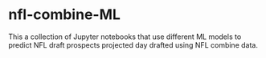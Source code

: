 # nfl-combine-ML
This a collection of Jupyter notebooks that use different ML models to predict NFL draft prospects projected day drafted using NFL combine data.
